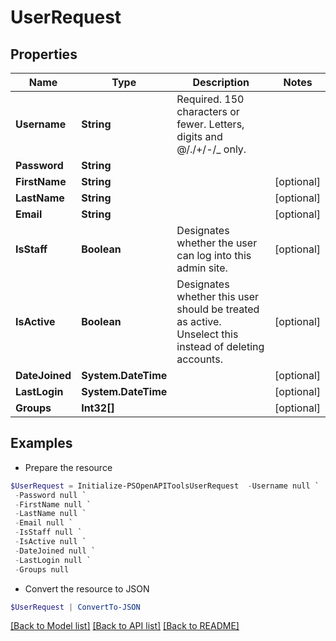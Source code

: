 # UserRequest
## Properties

Name | Type | Description | Notes
------------ | ------------- | ------------- | -------------
**Username** | **String** | Required. 150 characters or fewer. Letters, digits and @/./+/-/_ only. | 
**Password** | **String** |  | 
**FirstName** | **String** |  | [optional] 
**LastName** | **String** |  | [optional] 
**Email** | **String** |  | [optional] 
**IsStaff** | **Boolean** | Designates whether the user can log into this admin site. | [optional] 
**IsActive** | **Boolean** | Designates whether this user should be treated as active. Unselect this instead of deleting accounts. | [optional] 
**DateJoined** | **System.DateTime** |  | [optional] 
**LastLogin** | **System.DateTime** |  | [optional] 
**Groups** | **Int32[]** |  | [optional] 

## Examples

- Prepare the resource
```powershell
$UserRequest = Initialize-PSOpenAPIToolsUserRequest  -Username null `
 -Password null `
 -FirstName null `
 -LastName null `
 -Email null `
 -IsStaff null `
 -IsActive null `
 -DateJoined null `
 -LastLogin null `
 -Groups null
```

- Convert the resource to JSON
```powershell
$UserRequest | ConvertTo-JSON
```

[[Back to Model list]](../README.md#documentation-for-models) [[Back to API list]](../README.md#documentation-for-api-endpoints) [[Back to README]](../README.md)

